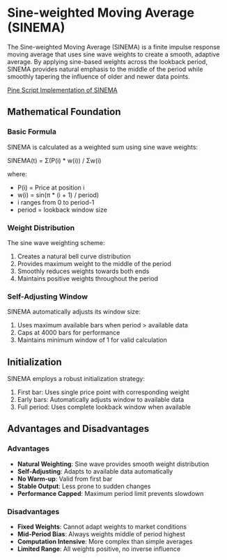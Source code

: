 # Sine-weighted Moving Average (SINEMA)

The Sine-weighted Moving Average (SINEMA) is a finite impulse response moving average that uses sine wave weights to create a smooth, adaptive average. By applying sine-based weights across the lookback period, SINEMA provides natural emphasis to the middle of the period while smoothly tapering the influence of older and newer data points.

[Pine Script Implementation of SINEMA](https://github.com/mihakralj/pinescript/blob/main/indicators/trends/sinema.pine)

## Mathematical Foundation

### Basic Formula

SINEMA is calculated as a weighted sum using sine wave weights:

SINEMA(t) = Σ(P(i) * w(i)) / Σw(i)

where:
- P(i) = Price at position i
- w(i) = sin(π * (i + 1) / period)
- i ranges from 0 to period-1
- period = lookback window size

### Weight Distribution

The sine wave weighting scheme:
1. Creates a natural bell curve distribution
2. Provides maximum weight to the middle of the period
3. Smoothly reduces weights towards both ends
4. Maintains positive weights throughout the period

### Self-Adjusting Window

SINEMA automatically adjusts its window size:
1. Uses maximum available bars when period > available data
2. Caps at 4000 bars for performance
3. Maintains minimum window of 1 for valid calculation

## Initialization

SINEMA employs a robust initialization strategy:

1. First bar: Uses single price point with corresponding weight
2. Early bars: Automatically adjusts window to available data
3. Full period: Uses complete lookback window when available

## Advantages and Disadvantages

### Advantages

- **Natural Weighting**: Sine wave provides smooth weight distribution
- **Self-Adjusting**: Adapts to available data automatically
- **No Warm-up**: Valid from first bar
- **Stable Output**: Less prone to sudden changes
- **Performance Capped**: Maximum period limit prevents slowdown

### Disadvantages

- **Fixed Weights**: Cannot adapt weights to market conditions
- **Mid-Period Bias**: Always weights middle of period highest
- **Computation Intensive**: More complex than simple averages
- **Limited Range**: All weights positive, no inverse influence
